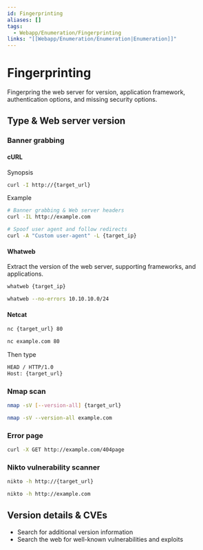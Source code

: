 ```yaml
---
id: Fingerprinting
aliases: []
tags:
  - Webapp/Enumeration/Fingerprinting
links: "[[Webapp/Enumeration/Enumeration|Enumeration]]"
---
```


# Fingerprinting

Fingerpring the web server for version, application framework, authentication
options, and missing security options.

## Type & Web server version

### Banner grabbing

<!-- cURL {{{-->
#### cURL

Synopsis

```sh
curl -I http://{target_url}
```

Example

```sh
# Banner grabbing & Web server headers
curl -IL http://example.com

# Spoof user agent and follow redirects
curl -A "Custom user-agent" -L {target_ip}
```
<!-- }}} -->

#### Whatweb

Extract the version of the web server, supporting frameworks, and applications.

```sh
whatweb {target_ip}

whatweb --no-errors 10.10.10.0/24
```

<!-- Netcat {{{-->
#### Netcat

```sh
nc {target_url} 80
```
```sh
nc example.com 80
```

Then type

```sh
HEAD / HTTP/1.0
Host: {target_url}
```
<!-- }}} -->

<!-- Nmap {{{-->
### Nmap scan

```sh
nmap -sV [--version-all] {target_url}
```
```sh
nmap -sV --version-all example.com
```
<!-- }}} -->

<!-- Error page {{{-->
### Error page

```sh
curl -X GET http://example.com/404page
```
<!-- }}} -->

<!-- Nikto vulnerability scanner {{{-->
### Nikto vulnerability scanner
```sh
nikto -h http://{target_url}
```
```sh
nikto -h http://example.com
```
<!-- }}} -->

## Version details & CVEs

- Search for additional version information
- Search the web for well-known vulnerabilities and exploits
